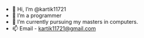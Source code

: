- 👋 Hi, I’m @kartik11721
- 👀 I’m a programmer
- 🌱 I’m currently pursuing my masters in computers.
- 📫 Email - kartik11721@gmail.com
